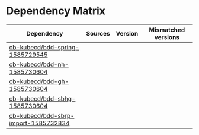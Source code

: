 # Dependency Matrix

Dependency | Sources | Version | Mismatched versions
---------- | ------- | ------- | -------------------
[cb-kubecd/bdd-spring-1585729545](https://github.com/cb-kubecd/bdd-spring-1585729545.git) |  | []() | 
[cb-kubecd/bdd-nh-1585730604](https://github.com/cb-kubecd/bdd-nh-1585730604.git) |  | []() | 
[cb-kubecd/bdd-gh-1585730604](https://github.com/cb-kubecd/bdd-gh-1585730604.git) |  | []() | 
[cb-kubecd/bdd-sbhg-1585730604](https://github.com/cb-kubecd/bdd-sbhg-1585730604.git) |  | []() | 
[cb-kubecd/bdd-sbrp-import-1585732834](https://github.com/cb-kubecd/bdd-sbrp-import-1585732834.git) |  | []() | 

